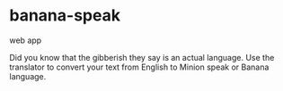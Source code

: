 # banana-speak
web app

Did you know that the gibberish they say is an actual language. Use the translator to convert your text from English to Minion speak or Banana language.
